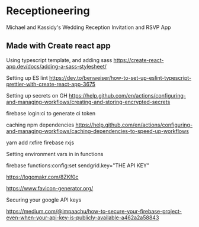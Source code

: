 # Receptioneering

Michael and Kassidy's Wedding Reception Invitation and RSVP App

## Made with Create react app

Using typescript template, and adding sass
<https://create-react-app.dev/docs/adding-a-sass-stylesheet/>

Setting up ES lint <https://dev.to/benweiser/how-to-set-up-eslint-typescript-prettier-with-create-react-app-3675>

Setting up secrets on GH <https://help.github.com/en/actions/configuring-and-managing-workflows/creating-and-storing-encrypted-secrets>

firebase login:ci to generate ci token

caching npm dependencies <https://help.github.com/en/actions/configuring-and-managing-workflows/caching-dependencies-to-speed-up-workflows>

yarn add rxfire firebase rxjs

Setting environment vars in in functions

firebase functions:config:set sendgrid.key="THE API KEY"

https://logomakr.com/8ZKf0c

https://www.favicon-generator.org/

Securing your google API keys

https://medium.com/@impaachu/how-to-secure-your-firebase-project-even-when-your-api-key-is-publicly-available-a462a2a58843

